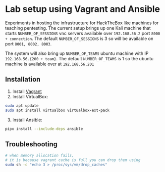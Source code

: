 # Lab setup using Vagrant and Ansible

Experiments in hosting the infrastructure for HackTheBox like machines
for teaching pentesting. The current setup brings up one Kali machine
that starts `NUMBER_OF_SESSIONS` vnc servers available over `192.168.56.2`
port `8000 + connection`. The default `NUMBER_OF_SESSIONS` is 3 so
will be available on port `8001, 8002, 8003`.

The system will also bring up `NUMBER_OF_TEAMS` ubuntu machine with
IP `192.168.56.{200 + team}`. The default `NUMBER_OF_TEAMS` is 1
so the ubuntu machine is available over at `192.168.56.201`

## Installation

1. Install [Vagrant](https://developer.hashicorp.com/vagrant/downloads)
2. Install VirtualBox:
  ```bash
  sudo apt update
  sudo apt install virtualbox virtualbox-ext-pack
  ```
3. Install Ansible:
  ```bash
  pipx install --include-deps ansible
  ```

## Troubleshooting

```bash
# when memory allocation fails, 
# it is because vagrant cache is full you can drop them using
sudo sh -c "echo 3 > /proc/sys/vm/drop_caches"
```
